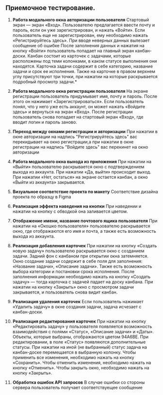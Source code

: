 ##                             Приемочное тестирование.
1.	**Работа модального окна авторизации пользователя**
    Стартовый экран — экран «Вход». 
Пользователю предлагается ввести почту и пароль, если он уже зарегистрирован, и нажать «Войти». 
Если пользователь еще не зарегистрирован, ему необходимо нажать «Регистрируйтесь здесь».
При вводе неверных данных вылезает сообщение об ошибке 
После заполнения данных и нажатия на кнопку «Войти» пользователь попадает на главный экран канбан-доски. 
Канбан состоит из карточек с задачами, которые расположены под теми колонками, в каком статусе выполнения они находятся.
Карточка задачи содержит в себе категорию, название задачи и срок ее исполнения. Также на карточке в правом верхнем углу присутствуют три точки, при нажатии на которые раскрывается подробный просмотр задачи.*
2.	 **Работа модального окна регистрации пользователя**
На экране регистрации пользователь придумывает имя, почту и пароль. После этого он нажимает «Зарегистрироваться». 
Если пользователь понял, что у него уже есть аккаунт, он может нажать «Войдите здесь» и вернуться на экран «Вход».
После регистрации пользователь снова попадает на стартовый экран «Вход», где вводит логин и пароль заново.

3.	**Переход между окнами регистрации и авторизации**
  При нажатии в окне авторизации на надпись "Регистрируйтесь здесь" вас перекидывает на окно регистрации,а при нажатии в окне регистрации на надпись "Войдите здесь" вас перекинет на окно авторизации 

4.	**Работа модального окна выхода  из приложения**
При нажатии на «Выйти» пользователю раскрывается окно с подтверждением выхода из аккаунта. При нажатии «Да, выйти» происходит выход. При нажатии «Нет, остаться» на экране остается канбан, а окно «Выйти из аккаунта» закрывается. 
5.	**Визуальное соответствие проекта по макету**
Соответствие дизайна проекта по образцу в Figma 
6.	**Реализация эффекта наведения на кнопки**
При наведении и нажатии на кнопку с обводкой она заливается цветом. 
7.	**Отображение имени, название почтового ящика пользователя**
При нажатии на «Окошко пользователя» пользователю раскрывается окно, где отображаются его имя и почта, а также есть возможность выхода из аккаунта. 
8.	**Реализация добавления карточек**
   При нажатии на кнопку «Создать новую задачу» пользователю раскрывается окно с созданием задачи. 
Задний фон с канбаном при открытии окна затемняется. 
Окно создание задачи содержит в себе поля для заполнения: «Название задачи», «Описание задачи». Также есть возможность выбора категории и постановки срока исполнения.
После заполнения информации необходимо нажать на кнопку «Создать задачу» — тогда карточка с задачей падает на доску канбана. 
При нажатии на кнопку «Закрыть» окно с просмотром задачи закрывается, и пользователь снова видит канбан. 
9.	**Реализация удаления карточек**
Если пользователь нажимает «Удалить задачу» в окне создания задачи, задача исчезает с канбан-доски. 
10. **Реализация редактирования карточек**
При нажатии на кнопку «Редактировать задачу» у пользователя появляется возможность взаимодействия с полями «Статус», «Описание задачи» и «Даты».
Объекты, которые выбраны, отображаются цветом 94A6BE.
При редактировании, в поле «Статус» появляются дополнительные статусы. При нажатии на иной (не выбранный) статус задача на канбан-доске перемещается в выбранную колонку.
Чтобы применить все изменения, необходимо нажать на кнопку «Сохранить».
Чтобы отменить изменения, необходимо нажать на кнопку «Отменить».
Чтобы закрыть окно, необходимо нажать на кнопку «Закрыть». 
11.	**Обработка ошибок API запросов**
В случае ошибки со стороны сервера пользователь получает соответствуещее сообщение   

